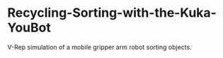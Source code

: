 # Recycling-Sorting-with-the-Kuka-YouBot
V-Rep simulation of a mobile gripper arm robot sorting objects.
